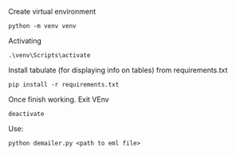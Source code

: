 Create virtual environment

``python -m venv venv``

Activating

``.\venv\Scripts\activate``

Install tabulate (for displaying info on tables) from requirements.txt

``pip install -r requirements.txt``

Once finish working. Exit VEnv

``deactivate``

Use: 

``python demailer.py <path to eml file>``